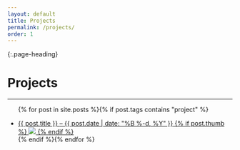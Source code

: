 ```yaml
---
layout: default
title: Projects
permalink: /projects/
order: 1
---
```


{:.page-heading}
# Projects
---


<ul class="post-list">

{% for post in site.posts %}{% if post.tags contains "project" %}
	<a class="post-link" href="{{ post.url | prepend: site.baseurl }}">
		<li class="post">
			{{ post.title }}
			<span class="post-meta">&ndash; {{ post.date | date: "%B %-d, %Y" }}</span>
			{% if post.thumb %}
				<img src="{{ post.thumb | prepend: site.baseurl }}">
			{% endif %}
		</li>
	</a>
{% endif %}{% endfor %}

</ul>

